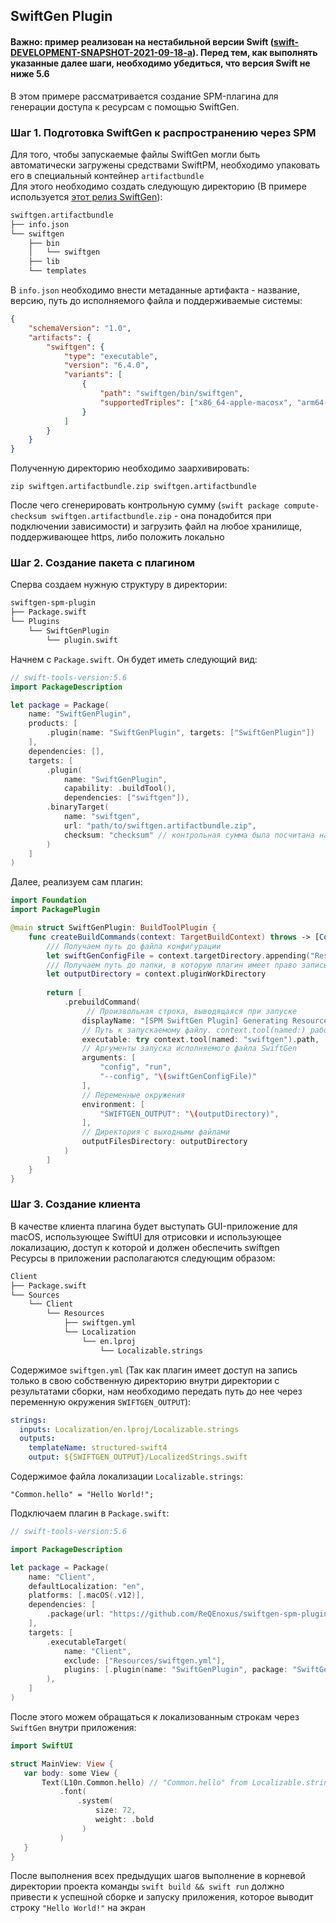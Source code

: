 ## SwiftGen Plugin
#### Важно: пример реализован на нестабильной версии Swift ([swift-DEVELOPMENT-SNAPSHOT-2021-09-18-a](https://swift.org/builds/development/xcode/swift-DEVELOPMENT-SNAPSHOT-2021-09-18-a/swift-DEVELOPMENT-SNAPSHOT-2021-09-18-a-osx.pkg)). Перед тем, как выполнять указанные далее шаги, необходимо убедиться, что версия Swift не ниже 5.6

В этом примере рассматривается создание SPM-плагина для генерации доступа к ресурсам с помощью SwiftGen.

### Шаг 1. Подготовка SwiftGen к распространению через SPM
Для того, чтобы запускаемые файлы SwiftGen могли быть автоматически загружены средствами SwiftPM, необходимо упаковать его в специальный контейнер `artifactbundle` <br>
Для этого необходимо создать следующую директорию (В примере используется [этот релиз SwiftGen](https://github.com/SwiftGen/SwiftGen/releases/tag/6.4.0)):
```bash
swiftgen.artifactbundle
├── info.json
└── swiftgen
    ├── bin
    │   └── swiftgen
    ├── lib
    └── templates
```
В `info.json` необходимо внести метаданные артифакта - название, версию, путь до исполняемого файла и поддерживаемые системы:
```json
{
    "schemaVersion": "1.0",
    "artifacts": {
        "swiftgen": {
            "type": "executable",
            "version": "6.4.0",
            "variants": [
                {
                    "path": "swiftgen/bin/swiftgen",
                    "supportedTriples": ["x86_64-apple-macosx", "arm64-apple-macosx"]
                }
            ]
        }
    }
}
```
Полученную директорию необходимо заархивировать:
```
zip swiftgen.artifactbundle.zip swiftgen.artifactbundle
```
После чего сгенерировать контрольную сумму (`swift package compute-checksum swiftgen.artifactbundle.zip` - она понадобится при подключении зависимости) и загрузить файл на любое хранилище, поддерживающее https, либо положить локально

### Шаг 2. Создание пакета с плагином
Сперва создаем нужную структуру в директории:
```bash
swiftgen-spm-plugin
├── Package.swift
└── Plugins
    └── SwiftGenPlugin
        └── plugin.swift
```
Начнем с `Package.swift`. Он будет иметь следующий вид:
```swift
// swift-tools-version:5.6
import PackageDescription

let package = Package(
    name: "SwiftGenPlugin",
    products: [
        .plugin(name: "SwiftGenPlugin", targets: ["SwiftGenPlugin"])
    ],
    dependencies: [],
    targets: [
        .plugin(
            name: "SwiftGenPlugin",
            capability: .buildTool(),
            dependencies: ["swiftgen"]),
        .binaryTarget(
            name: "swiftgen",
            url: "path/to/swiftgen.artifactbundle.zip",
            checksum: "checksum" // контрольная сумма была посчитана на шаге №1
        )
    ]
)
```
Далее, реализуем сам плагин:
```swift
import Foundation
import PackagePlugin

@main struct SwiftGenPlugin: BuildToolPlugin {
    func createBuildCommands(context: TargetBuildContext) throws -> [Command] {
        /// Получаем путь до файла конфигурации
        let swiftGenConfigFile = context.targetDirectory.appending("Resources/swiftgen.yml")
        /// Получаем путь до папки, в которую плагин имеет право записывать
        let outputDirectory = context.pluginWorkDirectory
        
        return [
            .prebuildCommand(
                 // Произвольная строка, выводящаяся при запуске
                displayName: "[SPM SwiftGen Plugin] Generating Resources",
                // Путь к запускаемому файлу. context.tool(named:) работает, так как исполняемый файл SwiftGen подключен в качестве зависимости
                executable: try context.tool(named: "swiftgen").path,
                // Аргументы запуска исполняемого файла SwiftGen
                arguments: [
                    "config", "run",
                    "--config", "\(swiftGenConfigFile)"
                ],
                // Переменные окружения
                environment: [
                    "SWIFTGEN_OUTPUT": "\(outputDirectory)",
                ],
                // Директория с выходными файлами
                outputFilesDirectory: outputDirectory
            )
        ]
    }
}
```
### Шаг 3. Создание клиента
В качестве клиента плагина будет выступать GUI-приложение для macOS, использующее SwiftUI для отрисовки и использующее локализацию, доступ к которой и должен обеспечить swiftgen <br>
Ресурсы в приложении располагаются следующим образом:
```bash
Client
├── Package.swift
└── Sources
    └── Client
        └── Resources
            ├── swiftgen.yml
            └── Localization
                └── en.lproj
                    └── Localizable.strings
```
Содержимое `swiftgen.yml` (Так как плагин имеет доступ на запись только в свою собственную директорию внутри директории с результатами сборки, нам необходимо передать путь до нее через переменную окружения `SWIFTGEN_OUTPUT`):
```yaml
strings:
  inputs: Localization/en.lproj/Localizable.strings
  outputs:
    templateName: structured-swift4
    output: ${SWIFTGEN_OUTPUT}/LocalizedStrings.swift
```
Содержимое файла локализации `Localizable.strings`:
```
"Common.hello" = "Hello World!";
```
Подключаем плагин в `Package.swift`:
```swift
// swift-tools-version:5.6

import PackageDescription

let package = Package(
    name: "Client",
    defaultLocalization: "en",
    platforms: [.macOS(.v12)],
    dependencies: [
        .package(url: "https://github.com/ReQEnoxus/swiftgen-spm-plugin.git", from: "0.1.0")
    ],
    targets: [
        .executableTarget(
            name: "Client",
            exclude: ["Resources/swiftgen.yml"],
            plugins: [.plugin(name: "SwiftGenPlugin", package: "SwiftGenPlugin")]
        ),
    ]
)
```
После этого можем обращаться к локализованным строкам через `SwiftGen` внутри приложения:
```swift
import SwiftUI

struct MainView: View {
   var body: some View {
       Text(L10n.Common.hello) // "Common.hello" from Localizable.strings
           .font(
               .system(
                   size: 72,
                   weight: .bold
                )
           )
   }
}
```
После выполнения всех предыдущих шагов выполнение в корневой директории проекта команды `swift build && swift run` должно привести к успешной сборке и запуску приложения, которое выводит строку `"Hello World!"` на экран
